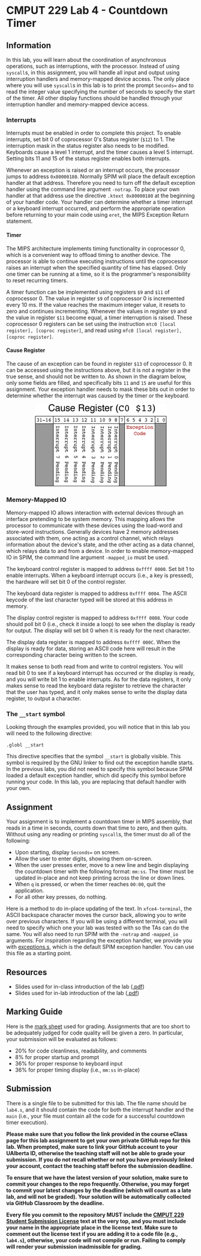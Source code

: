 # CMPUT 229 Lab 4 - Countdown Timer

## Information

In this lab, you will learn about the coordination of asynchronous operations, such as interruptions, with the processor. Instead of using `syscall`s, in this assignment, you will handle all input and output using interruption handlers and memory-mapped device access. The only place where you will use `syscall`s in this lab is to print the prompt `Seconds=` and to read the integer value specifying the number of seconds to specify the start of the timer. All other display functions should be handled through your interruption handler and memory-mapped device access.

### Interrupts

Interrupts must be enabled in order to complete this project. To enable interrupts, set bit 0 of coprocessor 0's Status register (`$12`) to 1. The interruption mask in the status register also needs to be modified. Keyboards cause a level 1 interrupt, and the timer causes a level 5 interrupt. Setting bits 11 and 15 of the status register enables both interrupts.

Whenever an exception is raised or an interrupt occurs, the processor jumps to address `0x80000180`. Normally SPIM will place the default exception handler at that address. Therefore you need to turn off the default exception handler using the command line argument `-notrap`. To place your own handler at that address use the directive `.ktext 0x80000180` at the beginning of your handler code. Your handler can determine whether a timer interrupt or a keyboard interrupt occurred, and perform the appropriate operation before returning to your main code using `eret`, the MIPS Exception Return statement.

#### Timer

The MIPS architecture implements timing functionality in coprocessor 0, which is a convenient way to offload timing to another device. The processor is able to continue executing instructions until the coprocessor raises an interrupt when the specified quantity of time has elapsed. Only one timer can be running at a time, so it is the programmer's responsibility to reset recurring timers.

A timer function can be implemented using registers `$9` and `$11` of coprocessor 0. The value in register `$9` of coprocessor 0 is incremented every 10 ms. If the value reaches the maximum integer value, it resets to zero and continues incrementing. Whenever the values in register `$9` and the value in register `$11` become equal, a timer interruption is raised. These coprocessor 0 registers can be set using the instruction `mtc0 [local register], [coproc register]`, and read using `mfc0 [local register], [coproc register]`.

#### Cause Register

The cause of an exception can be found in register `$13` of coprocessor 0. It can be accessed using the instructions above, but it is not a register in the true sense, and should not be written to. As shown in the diagram below, only some fields are filled, and specifically bits `11` and `15` are useful for this assignment. Your exception handler needs to mask these bits out in order to determine whether the interrupt was caused by the timer or the keyboard.

<p align="center">
  <img alt="Cause Register" src="resources/imgs/causeReg.png"/>
</p>

### Memory-Mapped IO

Memory-mapped IO allows interaction with external devices through an interface pretending to be system memory. This mapping allows the processor to communicate with these devices using the load-word and store-word instructions. Generally devices have 2 memory addresses associated with them, one acting as a control channel, which relays information about the device's state, and the other acting as a data channel, which relays data to and from a device. In order to enable memory-mapped IO in SPIM, the command line argument `-mapped_io` must be used.

The keyboard control register is mapped to address `0xffff 0000`. Set bit 1 to enable interrupts. When a keyboard interrupt occurs (i.e., a key is pressed), the hardware will set bit 0 of the control register.

The keyboard data register is mapped to address `0xffff 0004`. The ASCII keycode of the last character typed will be stored at this address in memory.

The display control register is mapped to address `0xffff 0008`. Your code should poll bit 0 (i.e., check it inside a loop) to see when the display is ready for output. The display will set bit 0 when it is ready for the next character.

The display data register is mapped to address `0xffff 000C`. When the display is ready for data, storing an ASCII code here will result in the corresponding character being written to the screen.

It makes sense to both read from and write to control registers. You will read bit 0 to see if a keyboard interrupt has occurred or the display is ready, and you will write bit 1 to enable interrupts. As for the data registers, it only makes sense to read the keyboard data register to retrieve the character that the user has typed, and it only makes sense to write the display data register, to output a character.

### The `__start` symbol

Looking through the examples provided, you will notice that in this lab you will need to the following directive:

```
.globl __start
```

This directive specifies that the symbol `__start` is globally visible. This symbol is required by the GNU linker to find out the exception handle starts. In the previous labs, you did not need to specify this symbol because SPIM loaded a default exception handler, which did specify this symbol before running your code. In this lab, you are replacing that default handler with your own.

## Assignment

Your assignment is to implement a countdown timer in MIPS assembly, that reads in a time in seconds, counts down that time to zero, and then quits. Without using any reading or printing `syscall`s, the timer must do all of the following:

*   Upon starting, display `Seconds=` on screen.
*   Allow the user to enter digits, showing them on-screen.
*   When the user presses enter, move to a new line and begin displaying the countdown timer with the following format: `mm:ss`. The timer must be updated in-place and not keep printing across the line or down lines.
*   When `q` is pressed, or when the timer reaches `00:00`, quit the application.
*   For all other key presses, do nothing.

Here is a method to do in-place updating of the text. In `xfce4-terminal`, the ASCII backspace character moves the cursor back, allowing you to write over previous characters. If you will be using a different terminal, you will need to specify which one your lab was tested with so the TAs can do the same. You will also need to run SPIM with the `-notrap` and `-mapped_io` arguments. For inspiration regarding the exception handler, we provide you with [exceptions.s](resources/code/exceptions.s), which is the default SPIM exception handler. You can use this file as a starting point.

## Resources

* Slides used for in-class introduction of the lab  ([.pdf](resources/slides/class.pdf))
* Slides used for in-lab introduction of the lab ([.pdf](resources/slides/lab.pdf))

## Marking Guide
Here is the [mark sheet](MarkSheet.txt) used for grading. Assignments that are too short to be adequately judged for code quality will be given a zero. In particular, your submission will be evaluated as follows:
* 20% for code cleanliness, readability, and comments
*  8% for proper startup and prompt
* 36% for proper response to keyboard input
* 36% for proper timing display (i.e., `mm:ss` in-place)

## Submission

There is a single file to be submitted for this lab. The file name should be `lab4.s`, and it should contain the code for both the interrupt handler and the `main` (i.e., your file must contain all the code for a successful countdown timer execution).

**Please make sure that you follow the link provided in the course eClass page for this lab assignment to get your own private GitHub repo for this lab. When prompted, make sure to link your GitHub account to your UAlberta ID, otherwise the teaching staff will not be able to grade your submission. If you do not recall whether or not you have previously linked your account, contact the teaching staff before the submission deadline.**

**To ensure that we have the latest version of your solution, make sure to commit your changes to the repo frequently. Otherwise, you may forget to commit your latest changes by the deadline (which will count as a late lab, and will not be graded). Your solution will be automatically collected via GitHub Classroom by the deadline.**

**Every file you commit to the repository MUST include the [CMPUT 229 Student Submission License](LICENSE.md) text at the very top, and you must include your name in the appropriate place in the license text. Make sure to comment out the license text if you are adding it to a code file (e.g., `lab4.s`), otherwise, your code will not compile or run. Failing to comply will render your submission inadmissible for grading.**
